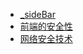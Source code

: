 + [_sideBar](/docs/前端开发技能点/安全性/_sideBar)
+ [前端的安全性](/docs/前端开发技能点/安全性/前端的安全性)
+ [网络安全技术](/docs/前端开发技能点/安全性/网络安全技术)

